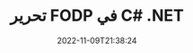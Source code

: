 ---
############################# Static ############################
layout: "auto-gen-editor"
date: 2022-11-09T21:38:24
draft: false
otherformats: doc docx docm dotx xls xlsx xlsm ppt pptx pptm mobi epub html mhtml txt xml csv pdf xps msg

############################# Head ############################
head_title: "FODP محرر - تحرير FODP في C# .NET"
head_description: "كيفية تعديل FODP في C# .NET باستخدام بضعة أسطر من التعليمات البرمجية؟ استخدم مستندات GroupDocs لمعالجة واجهات برمجة التطبيقات لتحرير وتحديث وحفظ أكثر من 30 تنسيقًا للملفات."

############################# Header ############################
title: "تحرير FODP في C# .NET"
description: "تحرير FODP فعال وقوي باستخدام GroupDocs.Editor من جانب الخادم لواجهات برمجة تطبيقات C# .NET ، دون استخدام أي برامج مثل Microsoft أو Open Office."
bg_image: "https://cms.admin.containerize.com/templates/aspose/App_Themes/V3/images/bg/header1.png"
bg_overlay: false
button:
    enable: true
    icon: "fas fa-arrow-down"
    label: "تحميل النسخة التجريبية المجانية"
    link: "https://downloads.groupdocs.com/editor/net"

############################# SubMenu ############################
submenu:
    enable: true

    left:
        img_alt: "GroupDocs.Editor for .NET"
        image: "https://cms.admin.containerize.com/templates/groupdocs/images/product-logos/90x90-noborder/groupdocs-editor-net.png"
        product: "GroupDocs.Editor"
        platform: ".NET"

    middle:
        button:

            # button loop
            - link: "https://apireference.groupdocs.com/editor/net"
              text: "مرجع API"

            # button loop
            - link: "https://github.com/groupdocs-editor"
              text: "أمثلة التعليمات البرمجية"

            # button loop
            - link: "https://products.groupdocs.app/editor/family"
              text: "العروض التوضيحية الحية"

            # button loop
            - link: "https://purchase.groupdocs.com/pricing/editor/net"
              text: "التسعير"

    right:
        link_download: "https://downloads.groupdocs.com/editor"
        link_learn: "https://docs.groupdocs.com/editor/net"
        link_buy: "https://purchase.groupdocs.com"

############################# About ############################
about:
    enable: true
    title: "حول واجهة برمجة تطبيقات GroupDocs.Editor for .NET"
    content: |
        تعد واجهة برمجة التطبيقات [GroupDocs.Editor for .NET] (/ar / editor / net /) الاختيار الصحيح لتعديل مستندات Microsoft Word و Excel و PowerPoint و Open Office والعروض التقديمية. GroupDocs.Editor هي واجهة برمجة تطبيقات قائمة بذاتها مناسبة لأنظمة الخادم والجهة الخلفية التي تتطلب أداءً عاليًا. لا تعتمد على أي برنامج مثل Microsoft أو Open Office.

############################# Steps ############################
steps:
    enable: true
    title_left: "خطوات تعديل FODP في C#"
    content_left: |
        يوفر [GroupDocs.Editor for .NET] (/ar/editor/net/) طريقة سهلة ومباشرة للمطورين لتعديل ملفات FODP باستخدام بضعة أسطر من التعليمات البرمجية.
        * إنشاء مثيل لفئة "Editor" مع مسار ملف إلزامي أو دفق بايت وفئة اختيارية "PresentationLoadOptions" وتحميل الملف FODP
        * قم بإنشاء وتعيين مثيل فئة `PresentationEditOptions` لتنسيق الملف FODP
        * قم باستدعاء طريقة `Editor.Edit ()` واحصل على مستند FODP بتنسيق HTML الذي يمكن تحريره بسهولة باستخدام أي محرر WYSIWYG.
        * قم باستدعاء طريقة `Editor.Save ()` واحفظ الملف FODP المحرر باستخدام فئة `PresentationSaveOptions`

        
    title_right: "متطلبات النظام"
    content_right: |
        يمكن إجراء تعديل أساسي للمستند باستخدام واجهات برمجة تطبيقات GroupDocs.Editor for .NET من خلال تنفيذ بضع خطوات سهلة. يتم دعم واجهات برمجة التطبيقات الخاصة بنا على جميع الأنظمة الأساسية وأنظمة التشغيل الرئيسية. قبل تنفيذ الكود أدناه ، يرجى التأكد من تثبيت المتطلبات الأساسية التالية على نظامك.

        * أنظمة التشغيل: مايكروسوفت ويندوز ، لينوكس ، ماك
        * بيئات التطوير: Microsoft Visual Studio, Xamarin, MonoDevelop
        * إطار أعمال: .NET Framework, .NET Standard, .NET Core, Mono
        * احصل على أحدث إصدار من GroupDocs.Editor for .NET الذي تم تنزيله من [NuGet] (https://www.nuget.org/packages/groupdocs.editor)
        
    code: |        
        ```csharp
        // Load the FODP file into Editor with the optional PresentationLoadOptions
        Editor editor = new Editor("source.fodp", delegate { return new PresentationLoadOptions(); });

        // Create and adjust the edit options
        PresentationEditOptions editOptions = new PresentationEditOptions();
        editOptions.SlideNumber = 1;//select a slide to edit

        // Open input FODP document for edit — obtain an intermediate document, that can be edited
        EditableDocument beforeEdit = editor.Edit(editOptions);

        // Grab FODP document content and associated resources from editable document
        string content = beforeEdit.GetEmbeddedHtml();

        // Send the content to WYSIWYG-editor, edit it there, and send edited content back to the server-side
        // This step simulates a such operation
        string updatedContent = content.Replace("Title", "Edited Title");

        // Grab edited content and resources from WYSIWYG-editor and create a new EditableDocument instance from it
        EditableDocument afterEdit = EditableDocument.FromMarkup(updatedContent, null);

        // Create a save options and select a desired output format
        PresentationSaveOptions saveOptions = new PresentationSaveOptions(Formats.PresentationFormats.Fodp);

        // Save edited FODP document to the file
        editor.Save(afterEdit, "edited.fodp", saveOptions);
        ```
        
############################# Demos ############################
demos:
    enable: true
    title: "FODP عروض توضيحية مباشرة للمحرر"
    content: |
        قم بتحرير FODP الآن من خلال زيارة موقع ويب [GroupDocs.Editor Live Demos](https://products.groupdocs.app/editor/family).
        يحتوي العرض التوضيحي المباشر على الفوائد التالية
        
############################# More Formats ############################
more_formats:
    enable: true
    title: "المحررين المدعومين الآخرين"
    content: |
        يمكنك أيضًا تعديل تنسيقات ملفات أخرى. يرجى الاطلاع على القائمة الكاملة أدناه.


############################# Back to top ###############################
back_to_top:
    enable: true
---